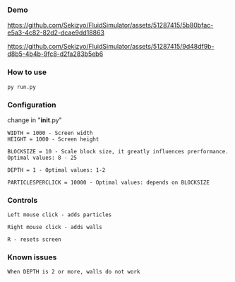 
### Demo



https://github.com/Sekizyo/FluidSimulator/assets/51287415/5b80bfac-e5a3-4c82-82d2-dcae9dd18863



https://github.com/Sekizyo/FluidSimulator/assets/51287415/9d48df9b-d8b5-4b4b-9fc8-d2fa283b5eb6


### How to use

    py run.py
    
### Configuration

change in "__init__.py"

    WIDTH = 1000 - Screen width
    HEIGHT = 1000 - Screen height

    BLOCKSIZE = 10 - Scale block size, it greatly influences prerformance. Optimal values: 8 - 25

    DEPTH = 1 - Optimal values: 1-2 

    PARTICLESPERCLICK = 10000 - Optimal values: depends on BLOCKSIZE

### Controls

    Left mouse click - adds particles

    Right mouse click - adds walls

    R - resets screen

### Known issues

    When DEPTH is 2 or more, walls do not work
